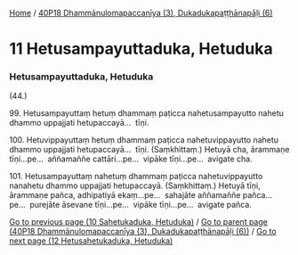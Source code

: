 
[Home](/) / [40P18 Dhammānulomapaccanīya (3), Dukadukapaṭṭhānapāḷi (6)](../40P18.md)

# 11 Hetusampayuttaduka, Hetuduka

### Hetusampayuttaduka, Hetuduka

(44.)

99\. Hetusampayuttaṃ hetuṃ dhammaṃ paṭicca nahetusampayutto nahetu dhammo uppajjati hetupaccayā…  tīṇi.

100\. Hetuvippayuttaṃ hetuṃ dhammaṃ paṭicca nahetuvippayutto nahetu dhammo uppajjati hetupaccayā…  tīṇi. (Saṃkhittaṃ.) Hetuyā cha, ārammaṇe tīṇi…pe…  aññamaññe cattāri…pe…  vipāke tīṇi…pe…  avigate cha.

101\. Hetusampayuttaṃ nahetuṃ dhammaṃ paṭicca nahetuvippayutto nanahetu dhammo uppajjati hetupaccayā. (Saṃkhittaṃ.) Hetuyā tīṇi, ārammaṇe pañca, adhipatiyā ekaṃ…pe…  sahajāte aññamaññe pañca…pe…  purejāte āsevane tīṇi…pe…  vipāke tīṇi…pe…  avigate pañca.

[Go to previous page (10 Sahetukaduka, Hetuduka)](10.md) / [Go to parent page (40P18 Dhammānulomapaccanīya (3), Dukadukapaṭṭhānapāḷi (6))](0.md) / [Go to next page (12 Hetusahetukaduka, Hetuduka)](12.md)


